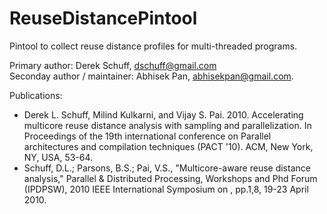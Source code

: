 ReuseDistancePintool
====================

Pintool to collect reuse distance profiles for multi-threaded programs.

Primary author: Derek Schuff, dschuff@gmail.com  
Seconday author / maintainer: Abhisek Pan, abhisekpan@gmail.com.

Publications:
+ Derek L. Schuff, Milind Kulkarni, and Vijay S. Pai. 2010. Accelerating multicore reuse distance analysis with sampling and parallelization. 
  In Proceedings of the 19th international conference on Parallel architectures and compilation techniques (PACT '10). 
  ACM, New York, NY, USA, 53-64.
+ Schuff, D.L.; Parsons, B.S.; Pai, V.S., "Multicore-aware reuse distance analysis," 
  Parallel & Distributed Processing, Workshops and Phd Forum (IPDPSW), 2010 IEEE International Symposium on , pp.1,8, 19-23 April 2010.
